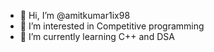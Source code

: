 - 👋 Hi, I’m @amitkumar1ix98
- 👀 I’m interested in Competitive programming
- 🌱 I’m currently learning C++ and DSA

